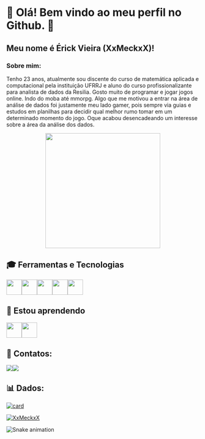# 👋 Olá! Bem vindo ao meu perfil no Github. 👋
## Meu nome é Érick Vieira (XxMeckxX)! 
### Sobre mim:
 Tenho 23 anos, atualmente sou discente do curso de matemática aplicada e computacional pela instituição UFRRJ e aluno do curso profissionalizante para analista de dados da Resilia. Gosto muito de programar e jogar jogos online. Indo do moba até mmorpg. Algo que me motivou a entrar na área de análise de dados foi justamente meu lado gamer, pois sempre via guias e estudos em planilhas para decidir qual melhor rumo tomar em um determinado momento do jogo. Oque acabou desencadeando um interesse sobre a área da análise dos dados.
 



<div align="center">
<img src="https://media.giphy.com/media/y0NFayaBeiWEU/giphy.gif" width="300px"/>
</div>


## 🎓 Ferramentas e Tecnologias
<img src="https://cdn.jsdelivr.net/gh/devicons/devicon/icons/git/git-original.svg" width="40" height="40"/><img src="https://cdn.jsdelivr.net/gh/devicons/devicon/icons/postgresql/postgresql-original-wordmark.svg" width="40" height="40" /><img src="https://cdn.jsdelivr.net/gh/devicons/devicon/icons/python/python-original-wordmark.svg"  width="40" height="40"/><img src="https://cdn.jsdelivr.net/gh/devicons/devicon/icons/c/c-original.svg" width="40" height="40"/><img src="https://cdn.jsdelivr.net/gh/devicons/devicon/icons/java/java-original.svg" width="40" height="40"/>



## 	📗 Estou aprendendo
<img src="https://img.icons8.com/color/2x/power-bi.png" width="40" height="40"/><img src="https://img.icons8.com/color/344/tableau-software.png" width="40" height="40"/>

## 📧 Contatos:
<div><a href = "mailto:kvalves99@gmail.com"><img src="https://img.shields.io/badge/Gmail-D14836?style=for-the-badge&logo=gmail&logoColor=white" target="_blank"></a><a href="https://www.linkedin.com/in/erick-vieira-data-analytics/" target="_blank"><img src="https://img.shields.io/badge/-LinkedIn-%230077B5?style=for-the-badge&logo=linkedin&logoColor=white" target="_blank"></a>
</div>


## 📊 Dados:
[![card](https://github-readme-stats.vercel.app/api?username=XxMeckxX&theme=cobalt&show_icons=true)](https://github.com/anuraghazra/github-readme-stats)

[![XxMeckxX](https://github-readme-stats.vercel.app/api/top-langs/?username=XxMeckxX&hide=html&layout=compact=true&theme=cobalt)](https://github.com/anuraghazra/github-readme-stats)

![Snake animation](https://github.com/XxMeckxX/XxMeckxX/blob/output/github-contribution-grid-snake.svg)
